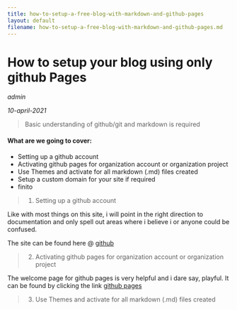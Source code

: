 ```yaml
---
title: how-to-setup-a-free-blog-with-markdown-and-github-pages
layout: default
filename: how-to-setup-a-free-blog-with-markdown-and-github-pages.md
--- 
```

# How to setup your blog using only github Pages
*admin*

*10-april-2021*

> Basic understanding of github/git and markdown is required

#### What are we going to cover:
- Setting up a github account
- Activating github pages for organization account or organization project
- Use Themes and activate for all markdown (.md) files created
- Setup a custom domain for your site if required
- finito




> 1. Setting up a github account

Like with most things on this site, i will point in the right direction to documentation and only spell out areas where i believe i or anyone could be confused.

The site can be found here @ [github][github]




> 2. Activating github pages for organization account or organization project

The welcome page for github pages is very helpful and i dare say, playful. It can be found by clicking the link [github pages][githubpages]




> 3. Use Themes and activate for all markdown (.md) files created


[githubpages]: <https://pages.github.com/>
[github]: <https://github.com/>
